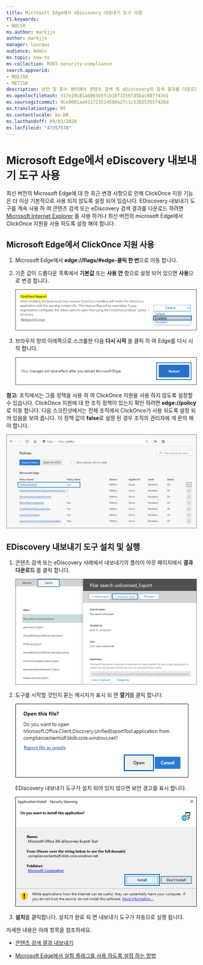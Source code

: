 ```yaml
---
title: Microsoft Edge에서 eDiscovery 내보내기 도구 사용
f1.keywords:
- NOCSH
ms.author: markjjo
author: markjjo
manager: laurawi
audience: Admin
ms.topic: how-to
ms.collection: M365-security-compliance
search.appverid:
- MOE150
- MET150
description: 보안 및 준수 센터에서 콘텐츠 검색 및 eDiscovery의 검색 결과를 다운로드 하려면 최신 버전의 Microsoft Edge를 사용 하려면 ClickOnce 지원을 사용 하도록 설정 해야 합니다.
ms.openlocfilehash: 317e19c81a606565fcb18f3256fd5bac007747e1
ms.sourcegitcommit: 9ce9001aa41172152458da27c1c52825355f426d
ms.translationtype: MT
ms.contentlocale: ko-KR
ms.lasthandoff: 09/03/2020
ms.locfileid: "47357578"
---
```

# <a name="use-the-ediscovery-export-tool-in-microsoft-edge"></a>Microsoft Edge에서 eDiscovery 내보내기 도구 사용

최신 버전의 Microsoft Edge에 대 한 최근 변경 사항으로 인해 ClickOnce 지원 기능은 더 이상 기본적으로 사용 되지 않도록 설정 되어 있습니다. EDiscovery 내보내기 도구를 계속 사용 하 여 콘텐츠 검색 또는 eDiscovery 검색 결과를 다운로드 하려면 [Microsoft Internet Explorer](https://support.microsoft.com/help/17621/internet-explorer-downloads) 를 사용 하거나 최신 버전의 microsoft Edge에서 ClickOnce 지원을 사용 하도록 설정 해야 합니다.

## <a name="enable-clickonce-support-in-microsoft-edge"></a>Microsoft Edge에서 ClickOnce 지원 사용

1. Microsoft Edge에서 **edge://flags/#edge-클릭 한 번**으로 이동 합니다.

2. 기존 값이 드롭다운 목록에서 **기본값** 또는 **사용 안** 함으로 설정 되어 있으면 **사용**으로 변경 합니다.

   ![드롭다운 목록에서 사용을 선택 합니다.](../media/ClickOnceimage1.png)

3. 브라우저 창의 아래쪽으로 스크롤한 다음 **다시 시작** 을 클릭 하 여 Edge를 다시 시작 합니다.

   ![다시 시작 클릭](../media/ClickOnceimage2.png)

**참고:** 조직에서는 그룹 정책을 사용 하 여 ClickOnce 지원을 사용 하지 않도록 설정할 수 있습니다. ClickOnce 지원에 대 한 조직 정책이 있는지 확인 하려면 **edge://policy**로 이동 합니다. 다음 스크린샷에서는 전체 조직에서 ClickOnce가 사용 되도록 설정 되어 있음을 보여 줍니다. 이 정책 값이 **false**로 설정 된 경우 조직의 관리자에 게 문의 해야 합니다.

![에 지 조직 정책 목록](../media/ClickOnceimage3.png)

## <a name="install-and-run-the-ediscovery-export-tool"></a>EDiscovery 내보내기 도구 설치 및 실행

1. 콘텐츠 검색 또는 eDiscovery 사례에서 내보내기의 플라이 아웃 페이지에서 **결과 다운로드** 를 클릭 합니다.

   ![검색 결과를 다운로드 하려면 플라이 아웃 페이지에서 결과 다운로드를 클릭 합니다.](../media/ClickOnceExport1.png)

2. 도구를 시작할 것인지 묻는 메시지가 표시 되 면 **열기**를 클릭 합니다.

   ![열기를 클릭 하 여 eDiscovery 내보내기 도구를 시작 합니다.](../media/ClickOnceimage4.png)

   EDiscovery 내보내기 도구가 설치 되어 있지 않으면 보안 경고를 표시 합니다. 

   ![EDiscovery 내보내기 도구를 설치 하려면 설치를 클릭 합니다.](../media/ClickOnceimage5.png)

3. **설치**를 클릭합니다. 설치가 완료 되 면 내보내기 도구가 자동으로 실행 됩니다.

자세한 내용은 아래 항목을 참조하세요.

- [콘텐츠 검색 결과 내보내기](export-search-results.md)

- [Microsoft Edge에서 실험 플래그를 사용 하도록 설정 하는 방법](https://microsoftedgesupport.microsoft.com/hc/articles/360034075294-How-to-enable-experiment-flags-in-Microsoft-Edge-Insider-channels)
